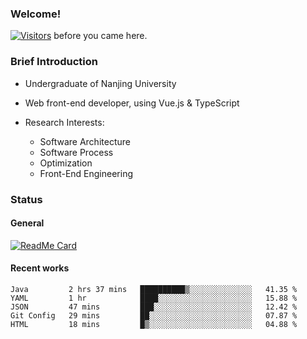 ### Welcome!

[![Visitors](https://visitor-badge.laobi.icu/badge?page_id=HermitSun.HermitSun)]() before you came here.

### Brief Introduction

- Undergraduate of Nanjing University

- Web front-end developer, using Vue.js & TypeScript

- Research Interests: 
  - Software Architecture
  - Software Process
  - Optimization
  - Front-End Engineering

### Status

#### General

[![ReadMe Card](https://github-readme-stats.hermitsun.vercel.app/api?username=HermitSun&count_private=true&show_icons=true)]()

#### Recent works

<!--START_SECTION:waka-->
```text
Java         2 hrs 37 mins   ██████████▒░░░░░░░░░░░░░░   41.35 % 
YAML         1 hr            ████░░░░░░░░░░░░░░░░░░░░░   15.88 % 
JSON         47 mins         ███░░░░░░░░░░░░░░░░░░░░░░   12.42 % 
Git Config   29 mins         ██░░░░░░░░░░░░░░░░░░░░░░░   07.87 % 
HTML         18 mins         █▒░░░░░░░░░░░░░░░░░░░░░░░   04.88 % 
```
<!--END_SECTION:waka-->
